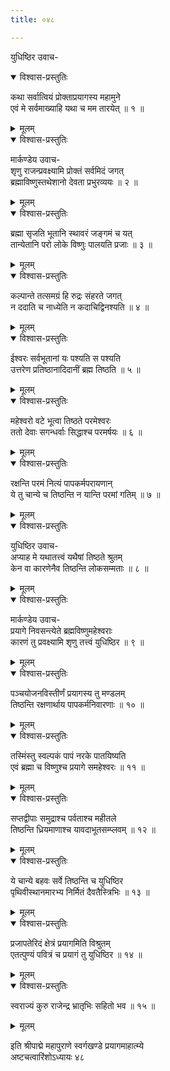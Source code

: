```yaml
---
title: ०४८

---
```

युधिष्ठिर उवाच-  

<details open><summary>विश्वास-प्रस्तुतिः</summary>

कथा सर्वात्वियं प्रोक्ताप्रयागस्य महामुने  
एवं मे सर्वमाख्याहि यथा च मम तारयेत् ॥ १ ॥
</details>

<details><summary>मूलम्</summary>

कथा सर्वात्वियं प्रोक्ताप्रयागस्य महामुने  
एवं मे सर्वमाख्याहि यथा च मम तारयेत् ॥ १ ॥
</details>



<details open><summary>विश्वास-प्रस्तुतिः</summary>

मार्कण्डेय उवाच-  
शृणु राजन्प्रवक्ष्यामि प्रोक्तं सर्वमिदं जगत्  
ब्रह्माविष्णुस्तथेशानो देवता प्रभुरव्ययः ॥ २ ॥
</details>

<details><summary>मूलम्</summary>

मार्कण्डेय उवाच-  
शृणु राजन्प्रवक्ष्यामि प्रोक्तं सर्वमिदं जगत्  
ब्रह्माविष्णुस्तथेशानो देवता प्रभुरव्ययः ॥ २ ॥
</details>



<details open><summary>विश्वास-प्रस्तुतिः</summary>

ब्रह्मा सृजति भूतानि स्थावरं जङ्गमं च यत्  
तान्येतानि परो लोके विष्णुः पालयति प्रजाः ॥ ३ ॥
</details>

<details><summary>मूलम्</summary>

ब्रह्मा सृजति भूतानि स्थावरं जङ्गमं च यत्  
तान्येतानि परो लोके विष्णुः पालयति प्रजाः ॥ ३ ॥
</details>



<details open><summary>विश्वास-प्रस्तुतिः</summary>

कल्पान्ते तत्समग्रं हि रुद्रः संहरते जगत्  
न ददाति च नाध्येति न कदाचिद्विनश्यति ॥ ४ ॥
</details>

<details><summary>मूलम्</summary>

कल्पान्ते तत्समग्रं हि रुद्रः संहरते जगत्  
न ददाति च नाध्येति न कदाचिद्विनश्यति ॥ ४ ॥
</details>



<details open><summary>विश्वास-प्रस्तुतिः</summary>

ईश्वरः सर्वभूतानां यः पश्यति स पश्यति  
उत्तरेण प्रतिष्ठानादिदानीं ब्रह्म तिष्ठति ॥ ५ ॥
</details>

<details><summary>मूलम्</summary>

ईश्वरः सर्वभूतानां यः पश्यति स पश्यति  
उत्तरेण प्रतिष्ठानादिदानीं ब्रह्म तिष्ठति ॥ ५ ॥
</details>



<details open><summary>विश्वास-प्रस्तुतिः</summary>

महेश्वरो वटे भूत्वा तिष्ठते परमेश्वरः  
ततो देवाः सगन्धर्वाः सिद्धाश्च परमर्षयः ॥ ६ ॥
</details>

<details><summary>मूलम्</summary>

महेश्वरो वटे भूत्वा तिष्ठते परमेश्वरः  
ततो देवाः सगन्धर्वाः सिद्धाश्च परमर्षयः ॥ ६ ॥
</details>



<details open><summary>विश्वास-प्रस्तुतिः</summary>

रक्षन्ति परमं नित्यं पापकर्मपरायणान्  
ये तु चान्ये च तिष्ठन्ति न यान्ति परमां गतिम् ॥ ७ ॥
</details>

<details><summary>मूलम्</summary>

रक्षन्ति परमं नित्यं पापकर्मपरायणान्  
ये तु चान्ये च तिष्ठन्ति न यान्ति परमां गतिम् ॥ ७ ॥
</details>



<details open><summary>विश्वास-प्रस्तुतिः</summary>

युधिष्ठिर उवाच-  
अप्याह मे यथातत्त्वं यथैषां तिष्ठते श्रुतम्  
केन वा कारणेनैव तिष्ठन्ति लोकसम्मताः ॥ ८ ॥
</details>

<details><summary>मूलम्</summary>

युधिष्ठिर उवाच-  
अप्याह मे यथातत्त्वं यथैषां तिष्ठते श्रुतम्  
केन वा कारणेनैव तिष्ठन्ति लोकसम्मताः ॥ ८ ॥
</details>



<details open><summary>विश्वास-प्रस्तुतिः</summary>

मार्कण्डेय उवाच-  
प्रयागे निवसन्त्येते ब्रह्मविष्णुमहेश्वराः  
कारणं तु प्रवक्ष्यामि शृणु तत्त्वं युधिष्ठिर ॥ ९ ॥
</details>

<details><summary>मूलम्</summary>

मार्कण्डेय उवाच-  
प्रयागे निवसन्त्येते ब्रह्मविष्णुमहेश्वराः  
कारणं तु प्रवक्ष्यामि शृणु तत्त्वं युधिष्ठिर ॥ ९ ॥
</details>



<details open><summary>विश्वास-प्रस्तुतिः</summary>

पञ्चयोजनविस्तीर्णं प्रयागस्य तु मण्डलम्  
तिष्ठन्ति रक्षणार्थाय पापकर्मनिवारणाः ॥ १० ॥
</details>

<details><summary>मूलम्</summary>

पञ्चयोजनविस्तीर्णं प्रयागस्य तु मण्डलम्  
तिष्ठन्ति रक्षणार्थाय पापकर्मनिवारणाः ॥ १० ॥
</details>



<details open><summary>विश्वास-प्रस्तुतिः</summary>

तस्मिंस्तु स्वल्पकं पापं नरके पातयिष्यति  
एवं ब्रह्मा च विष्णुश्च प्रयागे समहेश्वरः ॥ ११ ॥
</details>

<details><summary>मूलम्</summary>

तस्मिंस्तु स्वल्पकं पापं नरके पातयिष्यति  
एवं ब्रह्मा च विष्णुश्च प्रयागे समहेश्वरः ॥ ११ ॥
</details>



<details open><summary>विश्वास-प्रस्तुतिः</summary>

सप्तद्वीपाः समुद्राश्च पर्वताश्च महीतले  
तिष्ठन्ति ध्रियमाणाश्च यावदाभूतसम्प्लवम् ॥ १२ ॥
</details>

<details><summary>मूलम्</summary>

सप्तद्वीपाः समुद्राश्च पर्वताश्च महीतले  
तिष्ठन्ति ध्रियमाणाश्च यावदाभूतसम्प्लवम् ॥ १२ ॥
</details>



<details open><summary>विश्वास-प्रस्तुतिः</summary>

ये चान्ये बहवः सर्वे तिष्ठन्ति च युधिष्ठिर  
पृथिवीस्थानमारभ्य निर्मितं दैवतैस्त्रिभिः ॥ १३ ॥
</details>

<details><summary>मूलम्</summary>

ये चान्ये बहवः सर्वे तिष्ठन्ति च युधिष्ठिर  
पृथिवीस्थानमारभ्य निर्मितं दैवतैस्त्रिभिः ॥ १३ ॥
</details>



<details open><summary>विश्वास-प्रस्तुतिः</summary>

प्रजापतेरिदं क्षेत्रं प्रयागमिति विश्रुतम्  
एतत्पुण्यं पवित्रं च प्रयागं तु युधिष्ठिर ॥ १४ ॥
</details>

<details><summary>मूलम्</summary>

प्रजापतेरिदं क्षेत्रं प्रयागमिति विश्रुतम्  
एतत्पुण्यं पवित्रं च प्रयागं तु युधिष्ठिर ॥ १४ ॥
</details>



<details open><summary>विश्वास-प्रस्तुतिः</summary>

स्वराज्यं कुरु राजेन्द्र भ्रातृभिः सहितो भव ॥ १५ ॥
</details>

<details><summary>मूलम्</summary>

स्वराज्यं कुरु राजेन्द्र भ्रातृभिः सहितो भव ॥ १५ ॥
</details>


इति श्रीपाद्मे महापुराणे स्वर्गखण्डे प्रयागमाहात्म्ये  
अष्टचत्वारिंशोऽध्यायः ४८